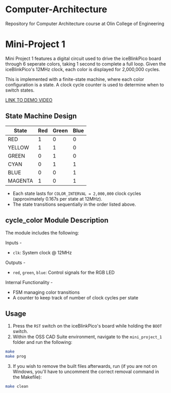 # Computer-Architecture
 Repository for Computer Architecture course at Olin College of Engineering

# Mini-Project 1
Mini Project 1 features a digital circuit used to drive the iceBlinkPico board through 6 seperate colors, taking 1 second to complete a full loop. Given the iceBlinkPico's 12MHz clock, each color is displayed for 2,000,000 cycles.

This is implemented with a finite-state machine, where each color configuration is a state. A clock cycle counter is used to determine when to switch states.

[LINK TO DEMO VIDEO](https://drive.google.com/file/d/1cO7hveJvfoo27snOOJCG3cbyO854D4y7/view?usp=sharing)

## State Machine Design

| State   | Red | Green | Blue |
|---------|-----|-------|------|
| RED     |  1  |   0   |  0   |
| YELLOW  |  1  |   1   |  0   |
| GREEN   |  0  |   1   |  0   |
| CYAN    |  0  |   1   |  1   |
| BLUE    |  0  |   0   |  1   |
| MAGENTA |  1  |   0   |  1   |

- Each state lasts for `COLOR_INTERVAL = 2,000,000` clock cycles (approximately 0.167s per state at 12MHz).
- The state transitions sequentially in the order listed above.

## cycle_color Module Description

The module includes the following:

Inputs -
- `clk`: System clock @ 12MHz

Outputs -
- `red`, `green`, `blue`: Control signals for the RGB LED

Internal Functionality -
- FSM managing color transitions
- A counter to keep track of number of clock cycles per state

## Usage

1. Press the `RST` switch on the iceBlinkPico's board while holding the `BOOT` switch.
2. Within the OSS CAD Suite environment, navigate to the `mini_project_1` folder and run the following:
```bash
make
make prog
```
3. If you wish to remove the built files afterwards, run (if you are not on Windows, you'll have to uncomment the correct removal command in the Makefile):
```bash
make clean
```



